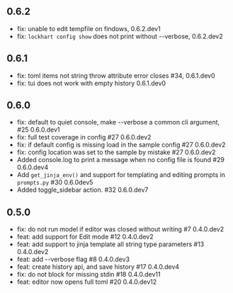 ## 0.6.2

- fix: unable to edit tempfile on findows, 0.6.2.dev1
- fix: `lockhart config show` does not print without --verbose, 0.6.2.dev2

## 0.6.1

- fix: toml items not string throw attribute error closes #34, 0.6.1.dev0
- fix: tui does not work with empty history 0.6.1.dev0

## 0.6.0

- fix: default to quiet console, make --verbose a common cli argument, #25 0.6.0.dev1
- fix: full test coverage in config #27 0.6.0.dev2
- fix: if default config is missing load in the sample config #27 0.6.0.dev2
- fix: config location was set to the sample by mistake #27 0.6.0.dev2
- Added console.log to print a message when no config file is
  found #29 0.6.0.dev4
- Add `get_jinja_env()` and support for templating and editing prompts in
  `prompts.py` #30 0.6.0dev5
- Added toggle_sidebar action. #32 0.6.0.dev7

## 0.5.0

- fix: do not run model if editor was closed without writing #7 0.4.0.dev2
- feat: add support for Edit mode #12 0.4.0.dev2
- feat: add support to jinja template all string type parameters #13 0.4.0.dev2
- feat: add --verbose flag #8 0.4.0.dev3
- feat: create history api, and save history #17 0.4.0.dev4
- fix: do not block for missing stdin #18 0.4.0.dev11
- feat: editor now opens full toml #20 0.4.0.dev12
